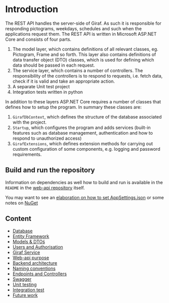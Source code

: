 # Introduction

The REST API handles the server-side of Giraf. As such it is responsible for responding pictograms, weekdays, schedules and such when the applications request them.
The REST API is written in Microsoft ASP.NET Core and consists of four parts.

 1. The model layer, which contains definitions of all relevant classes, eg. Pictogram, Frame and so forth. This layer also contains definitions of data transfer object (DTO) classes, which is used for defining which data should be passed in each request.
 2. The service layer, which contains a number of controllers. The responsibility of the controllers is to respond to requests, i.e. fetch data, check if it is valid and take an appropriate action.
 3. A separate Unit test project
 4. Integration tests written in python

In addition to these layers ASP.NET Core requires a number of classes that defines how to setup the program. In summary these classes are:

 1. ```GirafDbContext```, which defines the structure of the database associated with the project.
 2. ```Startup```, which configures the program and adds services (built-in features such as database management, authentication and how to respond to unauthorized access)
 3. ```GirafExtensions```, which defines extension methods for carrying out custom configuration of some components, e.g. logging and password requirements.

## Build and run the repository

Information on dependencies as well how to build and run is available in the ```README``` in the [web-api repository](https://github.com/aau-giraf/web-api) itself.

You may want to see an [elaboration on how to set AppSettings.json](./ConnectionString.md) or some notes on [NuGet](./NugetWithDotnetCore.md)

## Content

- [Database](./Database.md)
- [Entity Framework](./EntityFramework.md)
- [Models & DTOś](./ModelsAndDTOs.md)
- [Users and Authorisation](./Authorization.md)
- [Giraf Service](./GirafService.md)
- [Web-api purpose](./WebApiPurpose.md)
- [Backend architecture](./BackendArchitecture.md)
- [Naming conventions](./NamingConventions.md)
- [Endpoints and Controllers](./EndpointsAndControllers.md)
- [Swagger](./Swagger.md)
- [Unit testing](./UnitTesting.md)
- [Integration test](./IntegrationTest.md)
- [Future work](./FutureWork.md)

